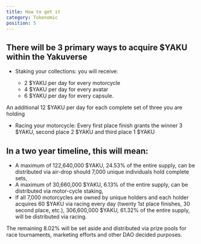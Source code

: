 ```yaml
---
title: How to get it
category: Tokenomic
position: 5
---
```


## There will be 3 primary ways to acquire $YAKU within the Yakuverse

* Staking your collections: you will receive: 

    - 2 $YAKU per day for every motorcycle
    - 4 $YAKU per day for every avatar
    - 6 $YAKU per day for every capsule. 

An additional 12 $YAKU per day for each complete set of three you are holding

* Racing your motorcycle: Every first place finish grants the winner 3 $YAKU, second place 2 $YAKU and third place 1 $YAKU

## In a two year timeline, this will mean: 

* A maximum of 122,640,000 $YAKU, 24.53% of the entire supply, can be distributed via air-drop should 7,000 unique individuals hold complete sets, 
* A maximum of 30,660,000 $YAKU, 6.13% of the entire supply, can be distributed via motor-cycle staking, 
* If all 7,000 motorcycles are owned by unique holders and each holder acquires 60 $YAKU via racing every day (twenty 1st place finishes, 30 second place, etc.), 306,600,000 $YAKU, 61.32% of the entire supply, will be distributed via racing.

The remaining 8.02% will be set aside and distributed via prize pools for race tournaments, marketing efforts and other DAO decided purposes.